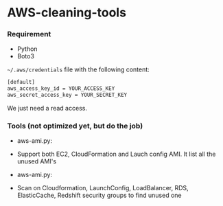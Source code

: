 # AWS-cleaning-tools

### Requirement
- Python
- Boto3

`~/.aws/credentials` file with the following content:
```bash
[default]
aws_access_key_id = YOUR_ACCESS_KEY
aws_secret_access_key = YOUR_SECRET_KEY
```

We just need a read access.

### Tools (not optimized yet, but do the job)
- aws-ami.py:
* Support both EC2, CloudFormation and Lauch config AMI. It list all the unused AMI's
- aws-ami.py:
* Scan on Cloudformation, LaunchConfig, LoadBalancer, RDS, ElasticCache, Redshift security groups to find unused one
